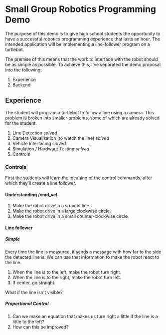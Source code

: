 # Small Group Robotics Programming Demo #

The purpose of this demo is to give high school students the opportunity to have
a successful robotics programming experience that lasts an hour. The intended
application will be implementing a line-follower program on a turtlebot.

The premise of this means that the work to interface with the robot should be as
simple as possible. To achieve this, I've separated the demo proposal into the
following:

1. Experience
2. Backend

## Experience ##

The student will program a turtlebot to follow a line using a camera. This
problem is broken into smaller problems, some of which are already solved for
the student.

1. Line Detection *solved*
1. Camera Visualization (to watch the line) *solved*
1. Vehicle Interfacing *solved*
1. Simulation / Hardware Testing *solved*
1. Controls

### Controls ###

First the students will learn the meaning of the control commands, after which
they'll create a line follower.

#### Understanding /cmd_vel ####

1. Make the robot drive in a straight line.
1. Make the robot drive in a large clockwise circle.
1. Make the robot drive in a small counter-clockwise circle.

#### Line follower ####

##### Simple #####

Every time the line is measured, it sends a message with how far to the side the
detected line is. We can use that information to make the robot react to the
line.

1. When the line is to the left, make the robot turn right.
1. When the line is to the right, make the robot turn left.
1. If center, go straight.

What if the line isn't visible?

##### Proportional Control #####

1. Can we make an equation that makes us turn right a little if the line is a
   little to the left?
1. How can this be improved?

